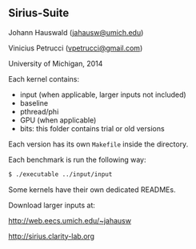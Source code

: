 ## Sirius-Suite

Johann Hauswald (jahausw@umich.edu)

Vinicius Petrucci (vpetrucci@gmail.com)

University of Michigan, 2014

Each kernel contains:

- input (when applicable, larger inputs not included)
- baseline
- pthread/phi
- GPU (when applicable)
- bits: this folder contains trial or old versions

Each version has its own `Makefile` inside the directory.

Each benchmark is run the following way:
```bash
$ ./executable ../input/input
```

Some kernels have their own dedicated READMEs.

Download larger inputs at:

http://web.eecs.umich.edu/~jahausw

http://sirius.clarity-lab.org
